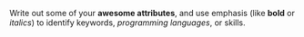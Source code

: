 Write out some of your **awesome attributes**, and use emphasis (like **bold** or _italics_) to identify keywords, _programming languages_, or skills. 
